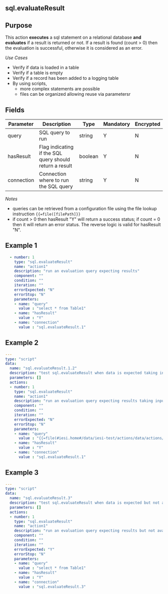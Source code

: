 ## sql.evaluateResult
## Purpose
This action **executes** a sql statement on a relational database **and** **evaluates** if a result is returned or not. 
If a result is found (count > 0) then the evaluation is successful, otherwise it is considered as an error. 

*Use Cases*
* Verify if data is loaded in a table
* Verify if a table is empty
* Verify if a record has been added to a logging table
* By using scripts,
  * more complex statements are possible
  * files can be organized allowing reuse via parametersr

## Fields
|Parameter|Description|Type|Mandatory|Encrypted|
|---------|-----------|----|---------|---------|
|query|SQL query to run|string|Y|N|
|hasResult|Flag indicating if the SQL query should return a result|boolean|Y|N|
|connection|Connection where to run the SQL query|string|Y|N|

*Notes*
* queries can be retrieved from a configuration file using the file lookup instruction `{{=file([filePath]}}`
* if count > 0 then hasResult "Y" will return a success status; if count = 0 then it will return an error status. The reverse logic is valid for hasResult "N".

## Example 1
```yaml
  - number: 1
    type: "sql.evaluateResult"
    name: "action1"
    description: "run an evaluation query expecting results"
    component: ""
    condition: ""
    iteration: ""
    errorExpected: "N"
    errorStop: "N"
    parameters:
    - name: "query"
      value : "select * from Table1"
    - name: "hasResult"
      value : "Y"
    - name: "connection"
      value : "sql.evaluateResult.1"
```
## Example 2
```yaml
---
type: "script"
data:
  name: "sql.evaluateResult.1.2"
  description: "test sql.evaluateResult when data is expected taking input from a file"
  parameters: []
  actions:
  - number: 1
    type: "sql.evaluateResult"
    name: "action1"
    description: "run an evaluation query expecting results taking input from a file"
    component: ""
    condition: ""
    iteration: ""
    errorExpected: "N"
    errorStop: "N"
    parameters:
    - name: "query"
      value : "{{=file(#iesi.home#/data/iesi-test/actions/data/actions/sql.evaluateResult.1.2.sql)}}"
    - name: "hasResult"
      value : "Y"
    - name: "connection"
      value : "sql.evaluateResult.1"
```
## Example 3
```yaml
---
type: "script"
data:
  name: "sql.evaluateResult.3"
  description: "test sql.evaluateResult when data is expected but not available"
  parameters: []
  actions:
  - number: 1
    type: "sql.evaluateResult"
    name: "action1"
    description: "run an evaluation query expecting results but not available"
    component: ""
    condition: ""
    iteration: ""
    errorExpected: "Y"
    errorStop: "N"
    parameters:
    - name: "query"
      value : "select * from Table1"
    - name: "hasResult"
      value : "Y"
    - name: "connection"
      value : "sql.evaluateResult.3"
```
